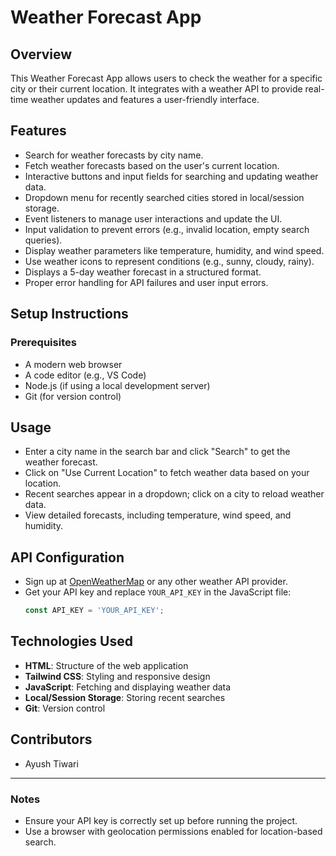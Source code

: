 # Weather Forecast App

## Overview
This Weather Forecast App allows users to check the weather for a specific city or their current location. It integrates with a weather API to provide real-time weather updates and features a user-friendly interface.

## Features
- Search for weather forecasts by city name.
- Fetch weather forecasts based on the user's current location.
- Interactive buttons and input fields for searching and updating weather data.
- Dropdown menu for recently searched cities stored in local/session storage.
- Event listeners to manage user interactions and update the UI.
- Input validation to prevent errors (e.g., invalid location, empty search queries).
- Display weather parameters like temperature, humidity, and wind speed.
- Use weather icons to represent conditions (e.g., sunny, cloudy, rainy).
- Displays a 5-day weather forecast in a structured format.
- Proper error handling for API failures and user input errors.

## Setup Instructions

### Prerequisites
- A modern web browser
- A code editor (e.g., VS Code)
- Node.js (if using a local development server)
- Git (for version control)

## Usage
- Enter a city name in the search bar and click "Search" to get the weather forecast.
- Click on "Use Current Location" to fetch weather data based on your location.
- Recent searches appear in a dropdown; click on a city to reload weather data.
- View detailed forecasts, including temperature, wind speed, and humidity.

## API Configuration
- Sign up at [OpenWeatherMap](https://openweathermap.org/) or any other weather API provider.
- Get your API key and replace `YOUR_API_KEY` in the JavaScript file:
  ```js
  const API_KEY = 'YOUR_API_KEY';
  ```

## Technologies Used
- **HTML**: Structure of the web application
- **Tailwind CSS**: Styling and responsive design
- **JavaScript**: Fetching and displaying weather data
- **Local/Session Storage**: Storing recent searches
- **Git**: Version control

## Contributors
- Ayush Tiwari

---
### Notes
- Ensure your API key is correctly set up before running the project.
- Use a browser with geolocation permissions enabled for location-based search.
